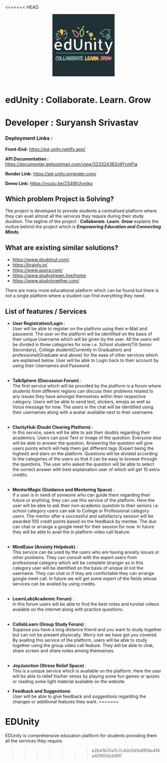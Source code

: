 <<<<<<< HEAD
<center><img src="./client/src/assets/logo.png" alt="logo" width="200" height="200"/></center>
<br>

# edUnity : Collaborate. Learn. Grow
# Developer : Suryansh Srivastav

### Deployment Links :  



**Front-End:**  https://ed-unity.netlify.app/ 

**API Documentation :** https://documenter.getpostman.com/view/323324362s9YymFja

**Render Link:**  https://ed-unity.onrender.com/

**Demo Link:** https://youtu.be/ZS4WUlynjkg
## Which problem Project is Solving?

The project is developed to provide students a centralised platform where they can avail almost all the services they require during their study duration. The tagline of the project : **Collaborate. Learn. Grow** explains the motive behind the project which is **_Empowering Education and Connecting Minds._** 

## What are existing similar solutions?

  - https://www.doubtnut.com/
  - https://brainly.in/
  - https://www.quora.com/
  - https://www.studystream.live/home
  - https://www.studytogether.com/
  
  There are many more educational platform which can be found but there is not a single platform where a student can find everything they need. 

## List of features / Services 
  - **User Registration/Login** : <br> 
  User will be able to register on the platform using their e-Mail and password. The user on the platform will be identified on the basis of their unique Username which will be given by the user. All the users will be divided in three categories for now i.e. School student(Till Senior Secondary), College student(Currently in Graduation) and professional(Graduate and above) for the ease of other services which are explained below. User will be able to Login back to their account by using their Usernames and Password.
  <br><br>
  - **TalkSphere (Discussion Forum)** : <br>
  The first service which will be provided by the platform is a forum where students from different regions can discuss their problems related to any issues they have amongst themselves within their respective category. Users will be able to send text, stickers, emojis as well as Voice message for now. The users in the chat will be identified using their usernames along with a avatar available next to their username.
  <br><br>

  - **ClarityHub (Doubt Clearing Platform)** :<br>
   In this service, users will be able to ask their doubts regarding their academics. Users can post Text or Image of the question. Everyone else will be able to answer the question. Answering the question will give users points which will help them get different tags (Expert being the highest) and stars on the platform. Questions will be divided according to the categories of the users so that it can be easy to browse through the questions. The user who asked the question will be able to select the correct answer with best explaination user of which will get 10 extra credits.
   <br><br>
  - **MentorMagic (Guidance and Mentoring Space)** : <br>
  If a user is in need of someone who can guide them regarding their future or anything, they can use this service of the platform. Here the user will be able to ask their non-academic question to their seniors i.e. school category users can ask to College or Professional category users. The mentor after a successful and satisfactory session will be awarded 100 credit points based on the feedback by mentee. The duo can chat or arrange a google meet for their session for now. In future they will be able to avail the in platform video call feature.<br><br>

  - **MindEase (Anxiety Helpdesk)** :<br>
  This service can be used by the users who are having anxiety issues or other problems. They can consult with the expert users from professional category which will be complete stranger as in this category user will be identified on the basis of unique id not the username. They can chat or if they are comfortable they can arrange google meet call. In future we will get some expert of the fields whose services can be availed by using credits.<br><br>

  - **LearnLab(Academic Forum)** :<br>
  In this forum users will be able to find the best notes and turotial videos avaiable on the internet along with practice questions.<br><br>

  - **CollabLearn (Group Study Forum)** :<br>
  Suppose you have a long distance friend and you want to study together but can not be present physically. Worry not we have got you covered. By availing this service of the platform, users will be able to study together using the group video call feature. They will be able to chat, share screen and share notes among themselves.<br><br>
  - **JoyJunction (Stress Relief Space)** :<br>
  This is a unique service which is available on the platform. Here the user will be able to relief his/her stress by playing some fun games or quizes or reading some light material available on the website.

  - **Feedback and Suggestions**: <br>
  User will be able to give feedback and suggestions regarding the changes or additional features they want.
=======
# EDUnity
EDUnity is comprehensive education platform for students providing them all the services they require.
>>>>>>> e2b41b31a7c7c4dc0d1e89f4e4f4a40f65dcb991
